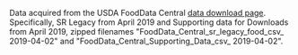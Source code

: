 Data acquired from the USDA FoodData Central [data download page](https://fdc.nal.usda.gov/download-datasets.html). Specifically, SR Legacy from April 2019 and Supporting data for Downloads from April 2019, zipped filenames "FoodData_Central_sr_legacy_food_csv_ 2019-04-02" and "FoodData_Central_Supporting_Data_csv_ 2019-04-02".
